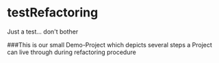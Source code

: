 testRefactoring
===============

Just a test... don't bother

###This is our small Demo-Project which depicts several steps a Project can live through during refactoring procedure

